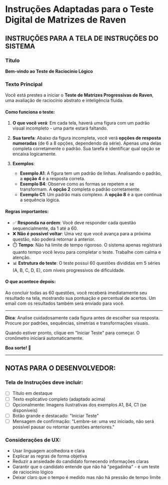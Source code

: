 # Instruções Adaptadas para o Teste Digital de Matrizes de Raven

## INSTRUÇÕES PARA A TELA DE INSTRUÇÕES DO SISTEMA

### Título
**Bem-vindo ao Teste de Raciocínio Lógico**

### Texto Principal

Você está prestes a iniciar o **Teste de Matrizes Progressivas de Raven**, uma avaliação de raciocínio abstrato e inteligência fluida.

#### Como funciona o teste:

1. **O que você verá**: Em cada tela, haverá uma figura com um padrão visual incompleto - uma parte estará faltando.

2. **Sua tarefa**: Abaixo da figura incompleta, você verá **opções de resposta numeradas** (de 6 a 8 opções, dependendo da série). Apenas uma delas completa corretamente o padrão. Sua tarefa é identificar qual opção se encaixa logicamente.

3. **Exemplos**:
   - **Exemplo A1**: A figura tem um padrão de linhas. Analisando o padrão, a **opção 4** é a resposta correta.
   - **Exemplo B4**: Observe como as formas se repetem e se transformam. A **opção 2** completa o padrão corretamente.
   - **Exemplo C1**: Um padrão mais complexo. A **opção 8** é a que continua a sequência lógica.

#### Regras importantes:

- ✅ **Responda na ordem**: Você deve responder cada questão sequencialmente, da 1 até a 60.
- ❌ **Não é possível voltar**: Uma vez que você avança para a próxima questão, não poderá retornar à anterior.
- ⏱️ **Tempo**: Não há limite de tempo rigoroso. O sistema apenas registrará quanto tempo você levou para completar o teste. Trabalhe com calma e atenção.
- 📊 **Estrutura do teste**: O teste possui 60 questões divididas em 5 séries (A, B, C, D, E), com níveis progressivos de dificuldade.

#### O que acontece depois:

Ao concluir todas as 60 questões, você receberá imediatamente seu resultado na tela, mostrando sua pontuação e percentual de acertos. Um email com os resultados também será enviado para você.

---

**Dica**: Analise cuidadosamente cada figura antes de escolher sua resposta. Procure por padrões, sequências, simetrias e transformações visuais.

Quando estiver pronto, clique em "Iniciar Teste" para começar. O cronômetro iniciará automaticamente.

**Boa sorte! 🎯**

---

## NOTAS PARA O DESENVOLVEDOR:

### Tela de Instruções deve incluir:
- [ ] Título em destaque
- [ ] Texto explicativo completo (adaptado acima)
- [ ] Opcionalmente: Imagens ilustrativas dos exemplos A1, B4, C1 (se disponíveis)
- [ ] Botão grande e destacado: "Iniciar Teste"
- [ ] Mensagem de confirmação: "Lembre-se: uma vez iniciado, não será possível pausar ou retornar questões anteriores."

### Considerações de UX:
- Usar linguagem acolhedora e clara
- Explicar as regras de forma objetiva
- Reduzir a ansiedade do candidato fornecendo informações claras
- Garantir que o candidato entende que não há "pegadinha" - é um teste de raciocínio lógico
- Deixar claro que o tempo é medido mas não há pressão de tempo limite
